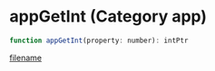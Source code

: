 # appGetInt (Category app)

```js
function appGetInt(property: number): intPtr
```

[filename](appGetInt_m.md ':include')